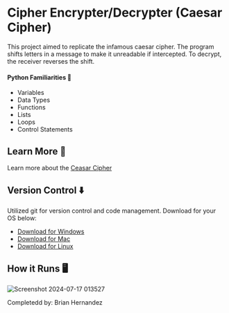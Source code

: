 # Cipher Encrypter/Decrypter (Caesar Cipher)

This project aimed to replicate the infamous caesar cipher. The program shifts letters in a message to make it unreadable if intercepted. To decrypt, the receiver reverses the shift. 

<h4>Python Familiarities 🐍</h4>

- Variables
- Data Types
- Functions
- Lists 
- Loops
- Control Statements

## Learn More 🧠

Learn more about the [Ceasar Cipher](https://en.wikipedia.org/wiki/Caesar_cipher) 

## Version Control ⬇️

Utilized git for version control and code management. Download for your OS below:

- [Download for Windows](https://git-scm.com/download/win)
- [Download for Mac](https://git-scm.com/download/mac)
- [Download for Linux](https://git-scm.com/download/linux)

## How it Runs 🖥️

![Screenshot 2024-07-17 013527](https://github.com/user-attachments/assets/31b12514-770b-412b-b71e-a7897d52ad0f)

Completedd by: Brian Hernandez
